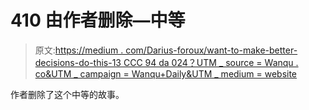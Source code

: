 # 410 由作者删除—中等

> 原文:[https://medium . com/Darius-foroux/want-to-make-better-decisions-do-this-13 CCC 94 da 024？UTM _ source = Wanqu . co&UTM _ campaign = Wanqu+Daily&UTM _ medium = website](https://medium.com/darius-foroux/want-to-make-better-decisions-do-this-13ccc94da024?utm_source=wanqu.co&utm_campaign=Wanqu+Daily&utm_medium=website)

作者删除了这个中等的故事。